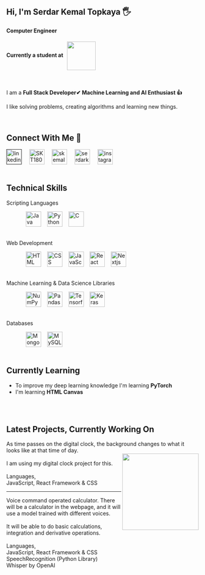 <h2>Hi, I'm Serdar Kemal Topkaya 🖐</h2>
<h4>Computer Engineer</h3>
<h4>Currently a student at &nbsp;&nbsp;<a href="https://www.tedu.edu.tr/en" target="_blank"><img align="center" 
                                                                                     src="https://github.com/user-attachments/assets/db7d023a-d312-4490-b115-21f0b0ec9e76"
                                                                                     width= "75px"/></a></h3>
<br>


<p>I am a <b>Full Stack Developer✔ Machine Learning and AI Enthusiast 👍</b></p>
<p>I like solving problems, creating algorithms and learning new things.</p>
<br>


<h2>Connect With Me 🤝</h2>

<div align="left">
<a href="" target="_blank">
<img src="https://github.com/user-attachments/assets/80f55211-e7f6-4cb8-8370-bf05f38281a5" width=40px alt="linkedin"/></a>
&nbsp;&nbsp;&nbsp;
<a href="https://github.com/SKT1803" target="_blank">
<img src="https://github.com/user-attachments/assets/ee5c8183-11ce-472c-8c36-48a87c9bd7c1" width=40px alt="SKT1803"/></a>
&nbsp;&nbsp;&nbsp;
<a href="mailto:skemalt@outlook.com" target="_blank">
<img src="https://github.com/user-attachments/assets/c1c2b734-a488-42a0-bf14-8981da13cfa3" width=40px alt="skemalt@outlook.com" /></a>
&nbsp;&nbsp;&nbsp;
<a href="mailto:serdarkemal123456@gmail.com" target="_blank">
<img src="https://github.com/user-attachments/assets/47a1d007-4e41-4d08-b28e-bad72cb6b32f" width=40px alt="serdarkemal123456@gmail.com"/></a>
&nbsp;&nbsp;&nbsp;
<a href="https://www.instagram.com/" target="_blank">
<img src="https://github.com/user-attachments/assets/8d29c1d7-1b46-4450-baf0-f794e4bcd182" width=40px alt="instagram"/></a>



</div>
<br/>

<h2>Technical Skills</h2>

<div align="left">
    <p>Scripting Languages</p>&nbsp;&nbsp;&nbsp;&nbsp;&nbsp;&nbsp;&nbsp;&nbsp;&nbsp;&nbsp;&nbsp;&nbsp;
        <img src="https://github.com/user-attachments/assets/daded5bd-e733-4122-a533-12a326fb779c" alt="Java" width=40px/>&nbsp;&nbsp;&nbsp;
        <img src="https://github.com/user-attachments/assets/c112e64d-d189-4b5b-8f3a-49a5b4a2bc2b" alt="Python" width=40px>&nbsp;&nbsp;&nbsp;
        <img src="https://github.com/user-attachments/assets/8f46f9cd-7bb7-44be-b609-d11ecdbb907d" alt="C" width=40px>&nbsp;&nbsp;&nbsp;
</div><br>






<div align="left">
    <p>Web Development</p>&nbsp;&nbsp;&nbsp;&nbsp;&nbsp;&nbsp;&nbsp;&nbsp;&nbsp;&nbsp;&nbsp;&nbsp;
    <img src="https://github.com/user-attachments/assets/309dd3ca-417e-4e1d-babb-c979954a27b4" alt="HTML" width=40px/>&nbsp;&nbsp;&nbsp;
    <img src="https://github.com/user-attachments/assets/1ced2f2a-488f-4d2f-8036-2bca576c5d17" alt="CSS" width=40px/>&nbsp;&nbsp;&nbsp;
    <img src="https://github.com/user-attachments/assets/43d3eeae-c10c-4dd6-8085-b64c1b612aa4" alt="JavaScript" width=40px/>&nbsp;&nbsp;&nbsp;
    <img src="https://github.com/user-attachments/assets/b8e7de3d-8dd1-40b4-b6a6-e7a95f91db31" alt="React" width=40px/>&nbsp;&nbsp;&nbsp;
    <img src="https://github.com/user-attachments/assets/010e07fc-1e84-4056-bff7-6c4106c070fa" alt="Nextjs" width=40px/>&nbsp;&nbsp;&nbsp;
</div><br>

<div align="left">
    <p>Machine Learning & Data Science Libraries</p>&nbsp;&nbsp;&nbsp;&nbsp;&nbsp;&nbsp;&nbsp;&nbsp;&nbsp;&nbsp;&nbsp;&nbsp;
    <img src="https://github.com/user-attachments/assets/d9de115b-6b79-456d-a556-c196ae9e535e" alt="NumPy" width=40px/>&nbsp;&nbsp;&nbsp;
    <img src="https://github.com/user-attachments/assets/49aace7e-9ac2-4588-aca9-1e9324d5138e" alt="Pandas" width=40px/>&nbsp;&nbsp;&nbsp;
    <img src="https://github.com/user-attachments/assets/8253b170-9dfb-4e5c-ae3d-a6ad0c9673a4" alt="Tensorflow" width=40px/>&nbsp;&nbsp;&nbsp;
    <img src="https://github.com/user-attachments/assets/b6165283-c841-4324-a6ed-93466f5617ff" alt="Keras" width=40px/>&nbsp;&nbsp;&nbsp;
</div><br>

<div align="left">
    <p>Databases</p>&nbsp;&nbsp;&nbsp;&nbsp;&nbsp;&nbsp;&nbsp;&nbsp;&nbsp;&nbsp;&nbsp;&nbsp;
    <img src="https://github.com/user-attachments/assets/f6ee6460-0a42-400f-bfb8-88c9524d2fea" alt="MongoDB" width=40px/>&nbsp;&nbsp;&nbsp;
    <img src="https://github.com/user-attachments/assets/cd497009-16c8-4fb8-86f1-07b3aa78561c" alt="MySQL" width=40px/>&nbsp;&nbsp;&nbsp;
</div><br>

<h2>Currently Learning </h2>
<ul>
    <li>To improve my deep learning knowledge I'm learning <b>PyTorch</b></li>
    <li>I'm learning <b>HTML Canvas</b></li>
</ul>
<br>
<br>
<h2>Latest Projects, Currently Working On</h2>

As time passes on the digital clock, the background changes to what it looks like at that time of day.<br>
<img align="right" src="https://github.com/user-attachments/assets/908a199d-bd88-40c9-bb9f-54b23ce279e0" width=200px/><br>
I am using my digital clock project for this. <br><br>
Languages,<br>
JavaScript, React Framework & CSS
<hr>
Voice command operated calculator. There will be a calculator in the webpage, and it will use a model trained with different voices.<br><br>
It will be able to do basic calculations, integration and derivative operations.
<br><br>
Languages,<br>
JavaScript, React Framework & CSS<br>
SpeechRecognition (Python Library)<br>
Whisper by OpenAI <br>
